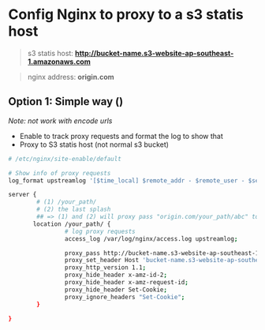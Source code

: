 # Config Nginx to proxy to a s3 statis host

> s3 statis host: **http://bucket-name.s3-website-ap-southeast-1.amazonaws.com**

> nginx address: **origin.com**

## Option 1: Simple way ()
*Note: not work with encode urls*
- Enable to track proxy requests and format the log to show that
- Proxy to S3 statis host (not normal s3 bucket)

```bash
# /etc/nginx/site-enable/default

# Show info of proxy requests
log_format upstreamlog '[$time_local] $remote_addr - $remote_user - $server_name $host to: $upstream_addr: $request $status upstream_response_time $upstream_response_time msec $msec request_time $request_time';

server {
        # (1) /your_path/
        # (2) the last splash
        ## => (1) and (2) will proxy pass "origin.com/your_path/abc" to "bucket-name.s3-website-ap-southeast-1.amazonaws.com" as "/abc" 
       location /your_path/ {
                # log proxy requests
                access_log /var/log/nginx/access.log upstreamlog;

                proxy_pass http://bucket-name.s3-website-ap-southeast-1.amazonaws.com/; # (2) you need the last splash
                proxy_set_header Host 'bucket-name.s3-website-ap-southeast-1.amazonaws.com';
                proxy_http_version 1.1;
                proxy_hide_header x-amz-id-2;
                proxy_hide_header x-amz-request-id;
                proxy_hide_header Set-Cookie;
                proxy_ignore_headers "Set-Cookie";
        }

}
```

